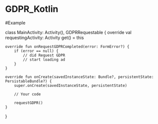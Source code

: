 # GDPR_Kotlin

#Example

class MainActivity: Activity(), GDPRRequestable {
    override val requestingActivity: Activity
        get() = this

    override fun onRequestGDPRCompleted(error: FormError?) {
        if (error == null) {
            // did Request GDPR
            // start loading ad
        }
    }

    override fun onCreate(savedInstanceState: Bundle?, persistentState: PersistableBundle?) {
        super.onCreate(savedInstanceState, persistentState)
        
        // Your code
        
        requestGDPR()
    }
}
